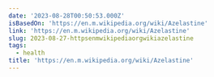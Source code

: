 ```yaml
---
date: '2023-08-28T00:50:53.000Z'
isBasedOn: 'https://en.m.wikipedia.org/wiki/Azelastine'
link: 'https://en.m.wikipedia.org/wiki/Azelastine'
slug: 2023-08-27-httpsenmwikipediaorgwikiazelastine
tags:
  - health
title: 'https://en.m.wikipedia.org/wiki/Azelastine'
---
```


